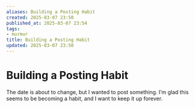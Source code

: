 ```yaml
---
aliases: Building a Posting Habit
created: 2025-03-07 23:50
published_at: 2025-03-07 23:54
tags:
- murmur
title: Building a Posting Habit
updated: 2025-03-07 23:50
---
```


# Building a Posting Habit

The date is about to change, but I wanted to post something. I’m glad this seems to be becoming a habit, and I want to keep it up forever.